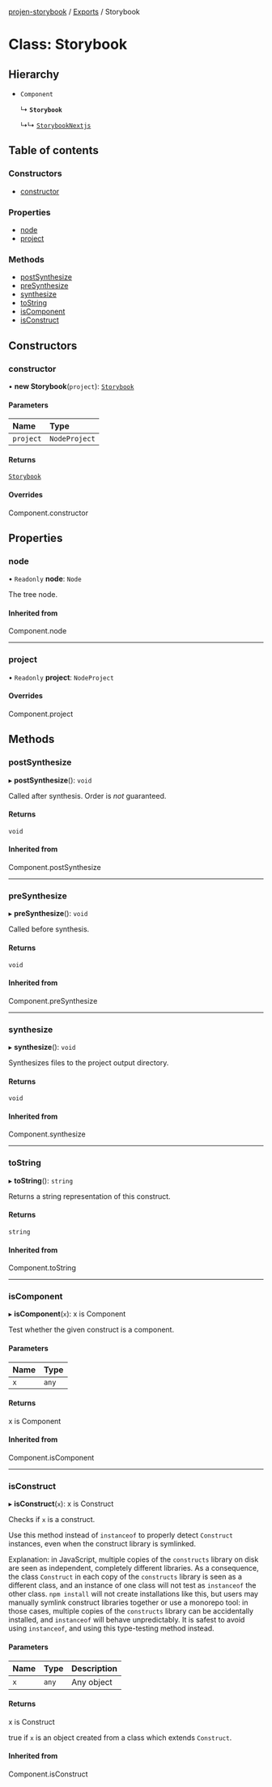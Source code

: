[projen-storybook](../README.md) / [Exports](../modules.md) / Storybook

# Class: Storybook

## Hierarchy

- `Component`

  ↳ **`Storybook`**

  ↳↳ [`StorybookNextjs`](StorybookNextjs.md)

## Table of contents

### Constructors

- [constructor](Storybook.md#constructor)

### Properties

- [node](Storybook.md#node)
- [project](Storybook.md#project)

### Methods

- [postSynthesize](Storybook.md#postsynthesize)
- [preSynthesize](Storybook.md#presynthesize)
- [synthesize](Storybook.md#synthesize)
- [toString](Storybook.md#tostring)
- [isComponent](Storybook.md#iscomponent)
- [isConstruct](Storybook.md#isconstruct)

## Constructors

### constructor

• **new Storybook**(`project`): [`Storybook`](Storybook.md)

#### Parameters

| Name | Type |
| :------ | :------ |
| `project` | `NodeProject` |

#### Returns

[`Storybook`](Storybook.md)

#### Overrides

Component.constructor

## Properties

### node

• `Readonly` **node**: `Node`

The tree node.

#### Inherited from

Component.node

___

### project

• `Readonly` **project**: `NodeProject`

#### Overrides

Component.project

## Methods

### postSynthesize

▸ **postSynthesize**(): `void`

Called after synthesis. Order is *not* guaranteed.

#### Returns

`void`

#### Inherited from

Component.postSynthesize

___

### preSynthesize

▸ **preSynthesize**(): `void`

Called before synthesis.

#### Returns

`void`

#### Inherited from

Component.preSynthesize

___

### synthesize

▸ **synthesize**(): `void`

Synthesizes files to the project output directory.

#### Returns

`void`

#### Inherited from

Component.synthesize

___

### toString

▸ **toString**(): `string`

Returns a string representation of this construct.

#### Returns

`string`

#### Inherited from

Component.toString

___

### isComponent

▸ **isComponent**(`x`): x is Component

Test whether the given construct is a component.

#### Parameters

| Name | Type |
| :------ | :------ |
| `x` | `any` |

#### Returns

x is Component

#### Inherited from

Component.isComponent

___

### isConstruct

▸ **isConstruct**(`x`): x is Construct

Checks if `x` is a construct.

Use this method instead of `instanceof` to properly detect `Construct`
instances, even when the construct library is symlinked.

Explanation: in JavaScript, multiple copies of the `constructs` library on
disk are seen as independent, completely different libraries. As a
consequence, the class `Construct` in each copy of the `constructs` library
is seen as a different class, and an instance of one class will not test as
`instanceof` the other class. `npm install` will not create installations
like this, but users may manually symlink construct libraries together or
use a monorepo tool: in those cases, multiple copies of the `constructs`
library can be accidentally installed, and `instanceof` will behave
unpredictably. It is safest to avoid using `instanceof`, and using
this type-testing method instead.

#### Parameters

| Name | Type | Description |
| :------ | :------ | :------ |
| `x` | `any` | Any object |

#### Returns

x is Construct

true if `x` is an object created from a class which extends `Construct`.

#### Inherited from

Component.isConstruct
